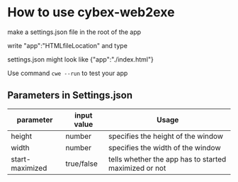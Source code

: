# How to use cybex-web2exe

make a settings.json file in the root of the app

write "app":"HTMLfileLocation" and type

settings.json might look like {"app":"./index.html"}

Use command ```cwe --run``` to test your app


## Parameters in Settings.json

|parameter|input value|Usage|
|----|-----|-------|
|height|number|specifies the height of the window|
|width|number|specifies the width of the window|
|start-maximized|true/false|tells whether the app has to started maximized or not|